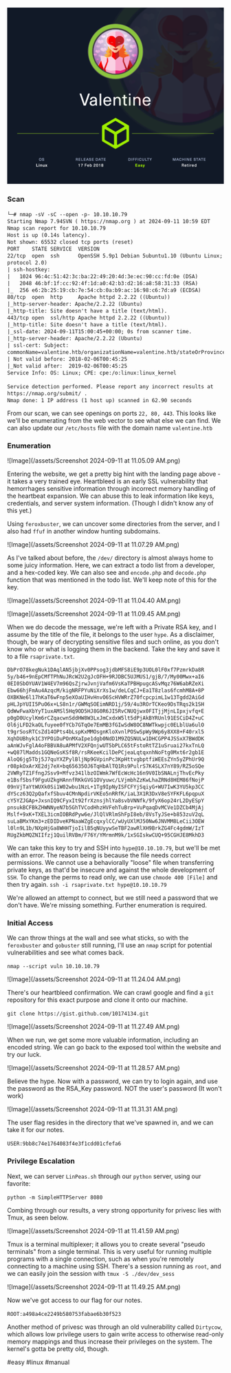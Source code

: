 ![Image](/assets/Valentine.png)
### Scan
```
└─# nmap -sV -sC --open -p- 10.10.10.79 
Starting Nmap 7.94SVN ( https://nmap.org ) at 2024-09-11 10:59 EDT
Nmap scan report for 10.10.10.79
Host is up (0.14s latency).
Not shown: 65532 closed tcp ports (reset)
PORT    STATE SERVICE  VERSION
22/tcp  open  ssh      OpenSSH 5.9p1 Debian 5ubuntu1.10 (Ubuntu Linux; protocol 2.0)
| ssh-hostkey: 
|   1024 96:4c:51:42:3c:ba:22:49:20:4d:3e:ec:90:cc:fd:0e (DSA)
|   2048 46:bf:1f:cc:92:4f:1d:a0:42:b3:d2:16:a8:58:31:33 (RSA)
|_  256 e6:2b:25:19:cb:7e:54:cb:0a:b9:ac:16:98:c6:7d:a9 (ECDSA)
80/tcp  open  http     Apache httpd 2.2.22 ((Ubuntu))
|_http-server-header: Apache/2.2.22 (Ubuntu)
|_http-title: Site doesn't have a title (text/html).
443/tcp open  ssl/http Apache httpd 2.2.22 ((Ubuntu))
|_http-title: Site doesn't have a title (text/html).
|_ssl-date: 2024-09-11T15:00:45+00:00; 0s from scanner time.
|_http-server-header: Apache/2.2.22 (Ubuntu)
| ssl-cert: Subject: commonName=valentine.htb/organizationName=valentine.htb/stateOrProvinceName=FL/countryName=US
| Not valid before: 2018-02-06T00:45:25
|_Not valid after:  2019-02-06T00:45:25
Service Info: OS: Linux; CPE: cpe:/o:linux:linux_kernel

Service detection performed. Please report any incorrect results at https://nmap.org/submit/ .
Nmap done: 1 IP address (1 host up) scanned in 62.90 seconds
```

From our scan, we can see openings on ports `22, 80, 443`.  This looks like we'll be enumerating from the web vector to see what else we can find. We can also update our `/etc/hosts` file with the domain name `valentine.htb`

### Enumeration

![Image](/assets/Screenshot 2024-09-11 at 11.05.09 AM.png)

Entering the website, we get a pretty big hint with the landing page above - it takes a very trained eye. Heartbleed is an early SSL vulnerability that hemorrhages sensitive information through incorrect memory handling of the heartbeat expansion. We can abuse this to leak information like keys, credentials, and server system information. (Though I didn't know any of this yet.)

Using `feroxbuster`, we can uncover some directories from the server, and I also had `ffuf` in another window hunting subdomains. 

 ![Image](/assets/Screenshot 2024-09-11 at 11.07.29 AM.png)

As I've talked about before, the `/dev/` directory is almost always home to some juicy information. Here, we can extract a todo list from a developer, and a hex-coded key. We can also see and `encode.php` and `decode.php` function that was mentioned in the todo list.  We'll keep note of this for the key.

![Image](/assets/Screenshot 2024-09-11 at 11.04.40 AM.png)

![Image](/assets/Screenshot 2024-09-11 at 11.09.45 AM.png)

When we do decode the message, we're left with a Private RSA key, and I assume by the title of the file, it belongs to the user `hype`. As a disclaimer, though, be wary of decrypting sensitive files and such online, as you don't know who or what is logging them in the backend. Take the key and save it to a file `rsaprivate.txt`.

```
DbPrO78kegNuk1DAqlAN5jbjXv0PPsog3jdbMFS8iE9p3UOL0lF0xf7PzmrkDa8R
5y/b46+9nEpCMfTPhNuJRcW2U2gJcOFH+9RJDBC5UJMUS1/gjB/7/My00Mwx+aI6
0EI0SbOYUAV1W4EV7m96QsZjrwJvnjVafm6VsKaTPBHpugcASvMqz76W6abRZeXi
Ebw66hjFmAu4AzqcM/kigNRFPYuNiXrXs1w/deLCqCJ+Ea1T8zlas6fcmhM8A+8P
OXBKNe6l17hKaT6wFnp5eXOaUIHvHnvO6ScHVWRrZ70fcpcpimL1w13Tgdd2AiGd
pHLJpYUII5PuO6x+LS8n1r/GWMqSOEimNRD1j/59/4u3ROrTCKeo9DsTRqs2k1SH
QdWwFwaXbYyT1uxAMSl5Hq9OD5HJ8G0R6JI5RvCNUQjwx0FITjjMjnLIpxjvfq+E
p0gD0UcylKm6rCZqacwnSddHW8W3LxJmCxdxW5lt5dPjAkBYRUnl91ESCiD4Z+uC
Ol6jLFD2kaOLfuyee0fYCb7GTqOe7EmMB3fGIwSdW8OC8NWTkwpjc0ELblUa6ulO
t9grSosRTCsZd14OPts4bLspKxMMOsgnKloXvnlPOSwSpWy9Wp6y8XX8+F40rxl5
XqhDUBhyk1C3YPOiDuPOnMXaIpe1dgb0NdD1M9ZQSNULw1DHCGPP4JSSxX7BWdDK
aAnWJvFglA4oFBBVA8uAPMfV2XFQnjwUT5bPLC65tFstoRtTZ1uSruai27kxTnLQ
+wQ87lMadds1GQNeGsKSf8R/rsRKeeKcilDePCjeaLqtqxnhNoFtg0Mxt6r2gb1E
AloQ6jg5Tbj5J7quYXZPylBljNp9GVpinPc3KpHttvgbptfiWEEsZYn5yZPhUr9Q
r08pkOxArXE2dj7eX+bq65635OJ6TqHbAlTQ1Rs9PulrS7K4SLX7nY89/RZ5oSQe
2VWRyTZ1FfngJSsv9+Mfvz341lbzOIWmk7WfEcWcHc16n9V0IbSNALnjThvEcPky
e1BsfSbsf9FguUZkgHAnnfRKkGVG1OVyuwc/LVjmbhZzKwLhaZRNd8HEM86fNojP
09nVjTaYtWUXk0Si1W02wbu1NzL+1Tg9IpNyISFCFYjSqiyG+WU7IwK3YU5kp3CC
dYScz63Q2pQafxfSbuv4CMnNpdirVKEo5nRRfK/iaL3X1R3DxV8eSYFKFL6pqpuX
cY5YZJGAp+JxsnIQ9CFyxIt92frXznsjhlYa8svbVNNfk/9fyX6op24rL2DyESpY
pnsukBCFBkZHWNNyeN7b5GhTVCodHhzHVFehTuBrp+VuPqaqDvMCVe1DZCb4MjAj
Mslf+9xK+TXEL3icmIOBRdPyw6e/JlQlVRlmShFpI8eb/8VsTyJSe+b853zuV2qL
suLaBMxYKm3+zEDIDveKPNaaWZgEcqxylCC/wUyUXlMJ50Nw6JNVMM8LeCii3OEW
l0ln9L1b/NXpHjGa8WHHTjoIilB5qNUyywSeTBF2awRlXH9BrkZG4Fc4gdmW/IzT
RUgZkbMQZNIIfzj1QuilRVBm/F76Y/YMrmnM9k/1xSGIskwCUQ+95CGHJE8MkhD3
```

We can take this key to try and SSH into `hype@10.10.10.79`, but we'll be met with an error. The reason being is because the file needs correct permissions. We cannot use a behaviorally "loose" file when transferring private keys, as that'd be insecure and against the whole development of `SSH`. To change the perms to read only, we can use `chmode 400 [File]` and then try again.  `ssh -i rsaprivate.txt hype@10.10.10.79`

We're allowed an attempt to connect, but we still need a password that we don't have. We're missing something. Further enumeration is required. 

### Initial Access

We can throw things at the wall and see what sticks, so with the `feroxbuster` and `gobuster` still running, I'll use an `nmap` script for potential vulnerabilities and see what comes back.

`nmap --script vuln 10.10.10.79`

![Image](/assets/Screenshot 2024-09-11 at 11.24.04 AM.png)

There's our heartbleed confirmation. We can crawl google and find a `git` repository for this exact purpose and clone it onto our machine. 

 `git clone https://gist.github.com/10174134.git`

![Image](/assets/Screenshot 2024-09-11 at 11.27.49 AM.png)

When we run, we get some more valuable information, including an encoded string. We can go back to the exposed tool within the website and try our luck.

![Image](/assets/Screenshot 2024-09-11 at 11.28.57 AM.png) 

Believe the hype. Now with a password, we can try to login again, and use the password as the RSA_Key password. NOT the user's password (It won't work)

 ![Image](/assets/Screenshot 2024-09-11 at 11.31.31 AM.png)

The user flag resides in the directory that we've spawned in, and we can take it for our notes.

 `USER:9bb8c74e1764083f4e3f1cdd01cfefa6`

### Privilege Escalation

Next, we can server `LinPeas.sh` through our `python` server, using our favorite:

 `python -m SimpleHTTPServer 8080`

Combing through our results, a very strong opportunity for privesc lies with Tmux, as seen below.

![Image](/assets/Screenshot 2024-09-11 at 11.41.59 AM.png)

Tmux is a terminal multiplexer; it allows you to create several "pseudo terminals" from a single terminal. This is very useful for running multiple programs with a single connection, such as when you're remotely connecting to a machine using SSH. There's a session running as `root`, and we can easily join the session with `tmux -S ./dev/dev_sess`

![Image](/assets/Screenshot 2024-09-11 at 11.49.25 AM.png)

Now we've got access to our flag for our notes.

`ROOT:a498a4ce2249b580753fabae6b30f523`

Another method of privesc was through an old vulnerability called `Dirtycow`, which allows low privilege users to gain write access to otherwise read-only memory mappings and thus increase their privileges on the system. The kernel's gotta be pretty old, though.

#easy #linux #manual 